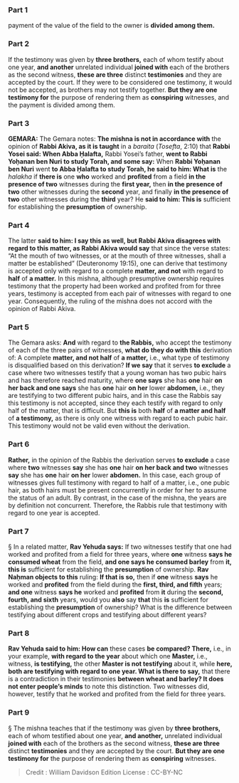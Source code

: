 
### Part 1
payment of the value of the field to the owner is <b>divided among them.</b>

### Part 2
If the testimony was given by <b>three brothers,</b> each of whom testify about one year, <b>and another</b> unrelated individual <b>joined with</b> each of the brothers as the second witness, <b>these are three</b> distinct <b>testimonies</b> and they are accepted by the court. If they were to be considered one testimony, it would not be accepted, as brothers may not testify together. <b>But they are one testimony for</b> the purpose of rendering them as <b>conspiring</b> witnesses, and the payment is divided among them.

### Part 3
<strong>GEMARA:</strong> The Gemara notes: <b>The mishna is not in accordance with</b> the opinion of <b>Rabbi Akiva, as it is taught</b> in a <i>baraita</i> (<i>Tosefta</i>, 2:10) that <b>Rabbi Yosei said: When Abba Ḥalafta,</b> Rabbi Yosei’s father, <b>went to Rabbi Yoḥanan ben Nuri to study Torah, and some say:</b> When <b>Rabbi Yoḥanan ben Nuri</b> went <b>to Abba Ḥalafta to study Torah, he said to him: What is</b> the <i>halakha</i> if <b>there is</b> one <b>who</b> worked and <b>profited</b> from a field <b>in the presence of two</b> witnesses during the <b>first year,</b> then <b>in the presence of two</b> other witnesses during the <b>second</b> year, and finally <b>in the presence of two</b> other witnesses during the <b>third</b> year? He <b>said to him: This is</b> sufficient for establishing the <b>presumption</b> of ownership.

### Part 4
The latter <b>said to him: I say this as well, but Rabbi Akiva disagrees with regard to this matter, as Rabbi Akiva would say</b> that since the verse states: “At the mouth of two witnesses, or at the mouth of three witnesses, shall a matter be established” (Deuteronomy 19:15), one can derive that testimony is accepted only with regard to a complete <b>matter, and not</b> with regard to <b>half</b> of <b>a matter.</b> In this mishna, although presumptive ownership requires testimony that the property had been worked and profited from for three years, testimony is accepted from each pair of witnesses with regard to one year. Consequently, the ruling of the mishna does not accord with the opinion of Rabbi Akiva.

### Part 5
The Gemara asks: <b>And</b> with regard to <b>the Rabbis,</b> who accept the testimony of each of the three pairs of witnesses, <b>what do they do with this</b> derivation of: A complete <b>matter, and not half</b> of <b>a matter,</b> i.e., what type of testimony is disqualified based on this derivation? <b>If we say</b> that it serves <b>to exclude</b> a case where two witnesses testify that a young woman has two pubic hairs and has therefore reached maturity, where <b>one says</b> she has <b>one</b> hair <b>on her back and one says</b> she has <b>one</b> hair <b>on her</b> lower <b>abdomen,</b> i.e., they are testifying to two different pubic hairs, and in this case the Rabbis say this testimony is not accepted, since they each testify with regard to only half of the matter, that is difficult. But <b>this is</b> both <b>half</b> of <b>a matter and half</b> of <b>a testimony,</b> as there is only one witness with regard to each pubic hair. This testimony would not be valid even without the derivation.

### Part 6
<b>Rather,</b> in the opinion of the Rabbis the derivation serves <b>to exclude</b> a case where <b>two</b> witnesses <b>say</b> she has <b>one</b> hair <b>on her back and two</b> witnesses <b>say</b> she has <b>one</b> hair <b>on her</b> lower <b>abdomen.</b> In this case, each group of witnesses gives full testimony with regard to half of a matter, i.e., one pubic hair, as both hairs must be present concurrently in order for her to assume the status of an adult. By contrast, in the case of the mishna, the years are by definition not concurrent. Therefore, the Rabbis rule that testimony with regard to one year is accepted.

### Part 7
§ In a related matter, <b>Rav Yehuda says:</b> If two witnesses testify that one had worked and profited from a field for three years, where <b>one</b> witness <b>says he consumed wheat</b> from the field, <b>and one says he consumed barley</b> from <b>it, this is</b> sufficient for establishing the <b>presumption</b> of ownership. <b>Rav Naḥman objects to this</b> ruling: <b>If that is so,</b> then if <b>one</b> witness <b>says</b> he worked and <b>profited</b> from the field during the <b>first, third, and fifth</b> years; <b>and one</b> witness <b>says he</b> worked and <b>profited</b> from <b>it</b> during the <b>second, fourth, and sixth</b> years, would you <b>also</b> say <b>that</b> this <b>is</b> sufficient for establishing the <b>presumption</b> of ownership? What is the difference between testifying about different crops and testifying about different years?

### Part 8
<b>Rav Yehuda said to him: How can</b> these cases <b>be compared? There,</b> i.e., in your example, <b>with regard to the year</b> about which one <b>Master,</b> i.e., witness, <b>is testifying,</b> the other <b>Master is not testifying</b> about it, while <b>here, both are testifying with regard to one year. What is there to say,</b> that there is a contradiction in their testimonies <b>between wheat and barley? It does not enter people’s minds</b> to note this distinction. Two witnesses did, however, testify that he worked and profited from the field for three years.

### Part 9
§ The mishna teaches that if the testimony was given by <b>three brothers,</b> each of whom testified about one year, <b>and another,</b> unrelated individual <b>joined with</b> each of the brothers as the second witness, <b>these are three</b> distinct <b>testimonies</b> and they are accepted by the court. <b>But they are one testimony for</b> the purpose of rendering them as <b>conspiring</b> witnesses.

>Credit : William Davidson Edition
>License : CC-BY-NC